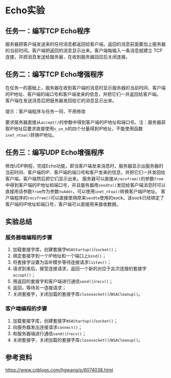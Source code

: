 # Echo实验

## 任务一：编写TCP Echo程序

服务器把客户端发送来的任何消息都返回给客户端，返回的消息前面要加上服务器的当前时间。客户端把返回的消息显示出来。客户端每输入一条消息就建立 TCP 连接，并把消息发送给服务器，在收到服务器回应后关闭连接。



## 任务二：编写TCP Echo增强程序

在任务一的基础上，服务器在收到客户端的消息时显示服务器的当前时间、客户端的IP地址、客户端的端口号和客户端发来的信息，并把它们一并返回给客户端。
客户端在发送消息后把服务器发回给它的消息显示出来。

提示：客户端程序与任务一同，不用修改

要求服务器直接从`accept()`的参数中得到客户端的IP地址和端口号。注：服务器获取IP地址后要求直接使用`s_un_b`的四个分量得到IP地址，不能使用函数`inet_ntoa()`转换IP地址。



## 任务三：编写UDP Echo增强程序

修改UDP例程，完成Echo功能，即当客户端发来消息时，服务器显示出服务器的当前时间、客户端的IP、客户端的端口号和客户发来的信息，并把它们一并发回给客户端，客户端然后把它们显示出来。
服务器可以直接从`recvfrom()`的参数`from`中得到客户端的IP地址和端口号，并且服务器用`sendto()`发回给客户端消息时可以直接用该参数`from`作为参数`toAddr`。可以使用`inet_ntoa()`转换客户端IP地址。
客户端程序的`recvfrom()`可以直接使用原来`sendto`使用的sock。该sock已经绑定了客户端的IP地址和端口号，客户端可以直接用来接收数据。



## 实验总结

### 服务器端编程的步骤
1. 加载套接字库，创建套接字`WSAStartup()`/`socket()`；
2. 绑定套接字到一个IP地址和一个端口上`bind()`；
3. 将套接字设置为监听模步等待连接请求`listen()`；
4. 请求到来后，接受连接请求，返回一个新的对应于此次连接的套接字`accept()`；
5. 用返回的套接字和客户端进行通信`send()`/`recv()`；
6. 返回，等待另一连接请求；
7. 关闭套接字，关闭加载的套接字库`closesocket()`/`WSACleanup()`。



### 客户端编程的步骤
1. 加载套接字库，创建套接字`WSAStartup()`/`socket()`；
2. 向服务器发出连接请求`connect()`；
3. 和服务器端进行通信`send()`/`recv()`；
4. 关闭套接字，关闭加载的套接字库`closesocket()`/`WSACleanup()`。



## 参考资料

https://www.cnblogs.com/hgwang/p/6074038.html